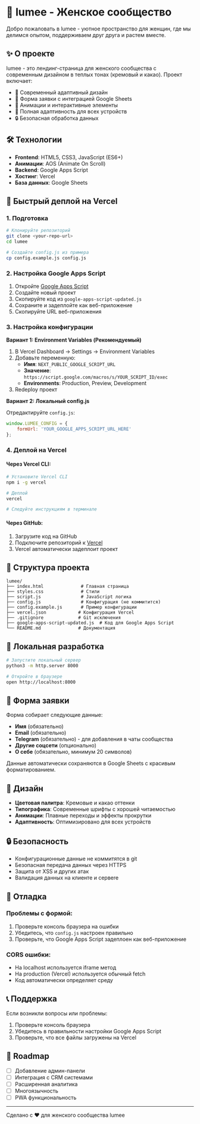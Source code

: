 # 🌸 lumee - Женское сообщество

Добро пожаловать в lumee - уютное пространство для женщин, где мы делимся опытом, поддерживаем друг друга и растем вместе.

## ✨ О проекте

lumee - это лендинг-страница для женского сообщества с современным дизайном в теплых тонах (кремовый и какао). Проект включает:

- 🎨 Современный адаптивный дизайн
- 📝 Форма заявки с интеграцией Google Sheets
- 🚀 Анимации и интерактивные элементы
- 📱 Полная адаптивность для всех устройств
- 🔒 Безопасная обработка данных

## 🛠 Технологии

- **Frontend**: HTML5, CSS3, JavaScript (ES6+)
- **Анимации**: AOS (Animate On Scroll)
- **Backend**: Google Apps Script
- **Хостинг**: Vercel
- **База данных**: Google Sheets

## 🚀 Быстрый деплой на Vercel

### 1. Подготовка

```bash
# Клонируйте репозиторий
git clone <your-repo-url>
cd lumee

# Создайте config.js из примера
cp config.example.js config.js
```

### 2. Настройка Google Apps Script

1. Откройте [Google Apps Script](https://script.google.com)
2. Создайте новый проект
3. Скопируйте код из `google-apps-script-updated.js`
4. Сохраните и задеплойте как веб-приложение
5. Скопируйте URL веб-приложения

### 3. Настройка конфигурации

**Вариант 1: Environment Variables (Рекомендуемый)**

1. В Vercel Dashboard → Settings → Environment Variables
2. Добавьте переменную:
   - **Имя**: `NEXT_PUBLIC_GOOGLE_SCRIPT_URL`
   - **Значение**: `https://script.google.com/macros/s/YOUR_SCRIPT_ID/exec`
   - **Environments**: Production, Preview, Development
3. Redeploy проект

**Вариант 2: Локальный config.js**

Отредактируйте `config.js`:

```javascript
window.LUMEE_CONFIG = {
    formUrl: 'YOUR_GOOGLE_APPS_SCRIPT_URL_HERE'
};
```

### 4. Деплой на Vercel

#### Через Vercel CLI:
```bash
# Установите Vercel CLI
npm i -g vercel

# Деплой
vercel

# Следуйте инструкциям в терминале
```

#### Через GitHub:
1. Загрузите код на GitHub
2. Подключите репозиторий к [Vercel](https://vercel.com)
3. Vercel автоматически задеплоит проект

## 📁 Структура проекта

```
lumee/
├── index.html              # Главная страница
├── styles.css              # Стили
├── script.js               # JavaScript логика
├── config.js               # Конфигурация (не коммитится)
├── config.example.js       # Пример конфигурации
├── vercel.json            # Конфигурация Vercel
├── .gitignore             # Git исключения
├── google-apps-script-updated.js  # Код для Google Apps Script
└── README.md              # Документация
```

## 🔧 Локальная разработка

```bash
# Запустите локальный сервер
python3 -m http.server 8000

# Откройте в браузере
open http://localhost:8000
```

## 📝 Форма заявки

Форма собирает следующие данные:
- **Имя** (обязательно)
- **Email** (обязательно)
- **Telegram** (обязательно) - для добавления в чаты сообщества
- **Другие соцсети** (опционально)
- **О себе** (обязательно, минимум 20 символов)

Данные автоматически сохраняются в Google Sheets с красивым форматированием.

## 🎨 Дизайн

- **Цветовая палитра**: Кремовые и какао оттенки
- **Типографика**: Современные шрифты с хорошей читаемостью
- **Анимации**: Плавные переходы и эффекты прокрутки
- **Адаптивность**: Оптимизировано для всех устройств

## 🔒 Безопасность

- Конфигурационные данные не коммитятся в git
- Безопасная передача данных через HTTPS
- Защита от XSS и других атак
- Валидация данных на клиенте и сервere

## 🐛 Отладка

### Проблемы с формой:
1. Проверьте консоль браузера на ошибки
2. Убедитесь, что `config.js` настроен правильно
3. Проверьте, что Google Apps Script задеплоен как веб-приложение

### CORS ошибки:
- На localhost используется iframe метод
- На production (Vercel) используется обычный fetch
- Код автоматически определяет среду

## 📞 Поддержка

Если возникли вопросы или проблемы:
1. Проверьте консоль браузера
2. Убедитесь в правильности настройки Google Apps Script
3. Проверьте, что все файлы загружены на Vercel

## 🎯 Roadmap

- [ ] Добавление админ-панели
- [ ] Интеграция с CRM системами
- [ ] Расширенная аналитика
- [ ] Многоязычность
- [ ] PWA функциональность

---

Сделано с ❤️ для женского сообщества lumee 